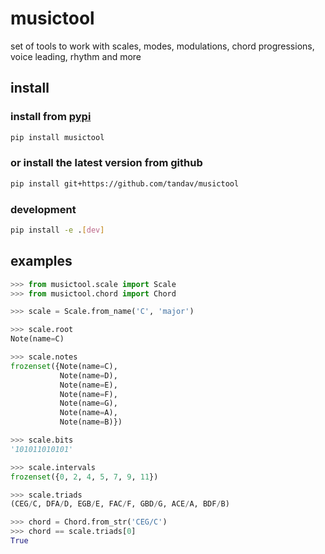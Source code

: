 # musictool
set of tools to work with scales, modes, modulations, chord progressions, voice leading, rhythm and more

## install
### install from [pypi](https://pypi.org/project/musictool/)
```sh
pip install musictool
```

### or install the latest version from github
```sh
pip install git+https://github.com/tandav/musictool
```

### development
```sh
pip install -e .[dev]
```

## examples

```py
>>> from musictool.scale import Scale
>>> from musictool.chord import Chord

>>> scale = Scale.from_name('C', 'major')

>>> scale.root
Note(name=C)

>>> scale.notes
frozenset({Note(name=C),
           Note(name=D),
           Note(name=E),
           Note(name=F),
           Note(name=G),
           Note(name=A),
           Note(name=B)})

>>> scale.bits
'101011010101'

>>> scale.intervals
frozenset({0, 2, 4, 5, 7, 9, 11})

>>> scale.triads
(CEG/C, DFA/D, EGB/E, FAC/F, GBD/G, ACE/A, BDF/B)

>>> chord = Chord.from_str('CEG/C')
>>> chord == scale.triads[0]
True
```
